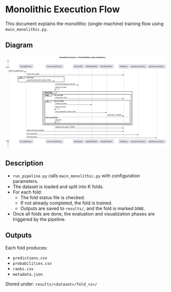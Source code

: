 # Monolithic Execution Flow

This document explains the monolithic (single-machine) training flow using `main_monolithic.py`.

## Diagram

![Monolithic Sequence](../../rendered/diagrams/sequence_monolithic_execution.svg)

## Description

- `run_pipeline.py` calls `main_monolithic.py` with configuration parameters.
- The dataset is loaded and split into K folds.
- For each fold:
  - The fold status file is checked.
  - If not already completed, the fold is trained.
  - Outputs are saved to `results/`, and the fold is marked `DONE`.
- Once all folds are done, the evaluation and visualization phases are triggered by the pipeline.

## Outputs

Each fold produces:
- `predictions.csv`
- `probabilities.csv`
- `ranks.csv`
- `metadata.json`

Stored under: `results/<dataset>/fold_<i>/`
